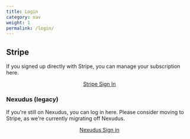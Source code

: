 ```yaml
---
title: Login
category: nav
weight: 1
permalink: /login/
---
```


## Stripe

If you signed up directly with Stripe, you can manage your subscription here.

<p style="text-align: center;">
  <a href="https://billing.stripe.com/p/login/28o1555Vt8wF5Py8ww" class="button expand round max-w-md">Stripe Sign In</a>
</p>

### Nexudus (legacy)

If you're still on Nexudus, you can log in here. Please consider moving to Stripe, as we're currently migrating off Nexudus.

<p style="text-align: center;">
  <a href="https://farsetlabs.spaces.nexudus.com/home?&v=latest" class="button expand round max-w-md">Nexudus Sign in</a>
</p>
